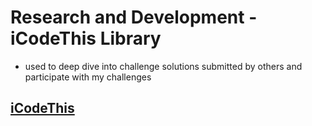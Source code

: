 # Research and Development - iCodeThis Library

-   used to deep dive into challenge solutions submitted by others and participate with my challenges

## [iCodeThis](https://icodethis.com/app)
